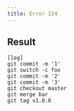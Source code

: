 ```yaml
---
title: Error 224
---
```

## Result

```gitgraph
[log]
git commit -m '1'
git switch -c foo
git commit -m '2'
git commit -m '3'
git checkout master
git merge bar
git tag v1.0.0
```
